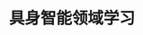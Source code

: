 ---
title: "具身智能领域学习"
description: "阅读具身智能相关论文和学者分享，了解当下具身智能在多模态大模型、技能小模型、数据、机器人本体等方面的机遇与挑战，在处理sim2real gap、数据集构建、机器人通用基础模型、灵巧手操作等方面有许多值得研究的内容。"
image: '/images/具身智能.png'
# paper: '/files/llm_paper.pdf'
# slides: '/files/llm_slides.pdf'
# code: 'https://github.com/yujie-jia/llm-research'
--- 